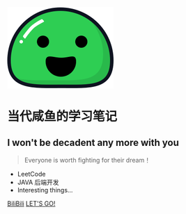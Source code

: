![logo](_media/icon.svg)
# 当代咸鱼的学习笔记
## I won't be decadent any more with you
> Everyone is worth fighting for their dream！
* LeetCode
* JAVA 后端开发
* Interesting things...

[BiliBili](https://www.bilibili.com)
[LET'S GO!](#introduction)


